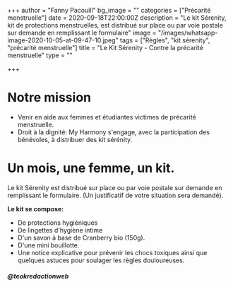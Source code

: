 +++
author = "Fanny Pacouill"
bg_image = ""
categories = ["Précarité menstruelle"]
date = 2020-09-18T22:00:00Z
description = "Le kit Sérenity, kit de protections menstruelles, est distribué sur place ou par voie postale sur demande en remplissant le formulaire"
image = "/images/whatsapp-image-2020-10-05-at-09-47-10.jpeg"
tags = ["Règles", "kit sérenity", "précarité menstruelle"]
title = "Le Kit Sérenity - Contre la précarité menstruelle"
type = ""

+++
# Notre mission

* Venir en aide aux femmes et étudiantes victimes de précarité menstruelle.
* Droit à la dignité: My Harmony s'engage, avec la participation des bénévoles, à distribuer des kit sérénity.

# Un mois, une femme, un kit.

Le kit Sérenity est distribué sur place ou par voie postale sur demande en remplissant le formulaire. (Un justificatif de votre situation sera demandé).

**Le kit se compose:**

* De protections hygiéniques
* De lingettes d'hygiène intime
* D'un savon à base de Cranberry bio (150g).
* D'une mini bouillotte.
* Une notice explicative pour prévenir les chocs toxiques ainsi que quelques astuces pour soulager les règles douloureuses.

##### @_teokredactionweb_